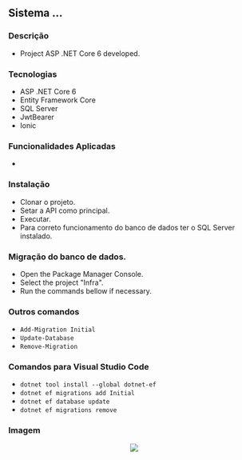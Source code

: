 ## Sistema ...

### Descrição
- Project ASP .NET Core 6 developed.

### Tecnologias
- ASP .NET Core 6
- Entity Framework Core
- SQL Server
- JwtBearer
- Ionic

### Funcionalidades Aplicadas

-

### Instalação

- Clonar o projeto.
- Setar a API como principal.
- Executar.
- Para correto funcionamento do banco de dados ter o SQL Server instalado.

### Migração do banco de dados.
- Open the Package Manager Console.
- Select the project "Infra".
- Run the commands bellow if necessary.

### Outros comandos
- `Add-Migration Initial`
- `Update-Database`
- `Remove-Migration`

### Comandos para Visual Studio Code
- `dotnet tool install --global dotnet-ef`
- `dotnet ef migrations add Initial`
- `dotnet ef database update`
- `dotnet ef migrations remove`

### Imagem

<p align="center">
  <img src="https://github.com/eduardotks/c_sharp_video_ddd_ionic_3/blob/main/Project.Api/wwwroot/images/Capa.jpg">
</p>

